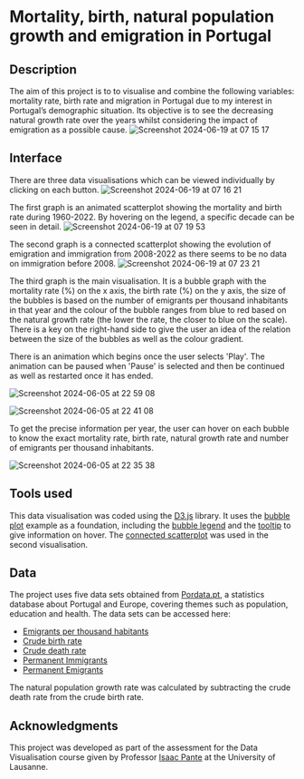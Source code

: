 # Mortality, birth, natural population growth and emigration in Portugal

## Description
The aim of this project is to to visualise and combine the following variables: mortality rate, birth rate and migration in Portugal due to my interest in Portugal’s demographic situation. Its objective is to see the decreasing natural growth rate over the years whilst considering the impact of emigration as a possible cause.
![Screenshot 2024-06-19 at 07 15 17](https://github.com/mfpa231/mortality_birth_pt/assets/107937846/7836eade-a80a-4577-be15-c57bd2a51db6)

## Interface
There are three data visualisations which can be viewed individually by clicking on each button. 
![Screenshot 2024-06-19 at 07 16 21](https://github.com/mfpa231/mortality_birth_pt/assets/107937846/1d0d0ebd-d287-44f0-8316-bb7776bf7393)

The first graph is an animated scatterplot showing the mortality and birth rate during 1960-2022. By hovering on the legend, a specific decade can be seen in detail.
![Screenshot 2024-06-19 at 07 19 53](https://github.com/mfpa231/mortality_birth_pt/assets/107937846/369ccaa2-b828-4ea5-9b7c-f443ea8e67aa)

The second graph is a connected scatterplot showing the evolution of emigration and immigration from 2008-2022 as there seems to be no data on immigration before 2008.
![Screenshot 2024-06-19 at 07 23 21](https://github.com/mfpa231/mortality_birth_pt/assets/107937846/c19c2a0f-d9f5-4678-b8b0-a80e56d86c76)

The third graph is the main visualisation. It is a bubble graph with the mortality rate (%) on the x axis, the birth rate (%) on the y axis, the size of the bubbles is based on the number of emigrants per thousand inhabitants in that year and the colour of the bubble ranges from blue to red based on the natural growth rate (the lower the rate, the closer to blue on the scale). 
There is a key on the right-hand side to give the user an idea of the relation between the size of the bubbles as well as the colour gradient.

There is an animation which begins once the user selects 'Play'. The animation can be paused when 'Pause' is selected and then be continued as well as restarted once it has ended.

![Screenshot 2024-06-05 at 22 59 08](https://github.com/mfpa231/mortality_birth_pt/assets/107937846/673da4ad-e76c-4e10-a109-2f61f2cf51c9)

![Screenshot 2024-06-05 at 22 41 08](https://github.com/mfpa231/mortality_birth_pt/assets/107937846/8b483206-4682-4a07-84a7-70a662a68475)

To get the precise information per year, the user can hover on each bubble to know the exact mortality rate, birth rate, natural growth rate and number of emigrants per thousand inhabitants. 

![Screenshot 2024-06-05 at 22 35 38](https://github.com/mfpa231/mortality_birth_pt/assets/107937846/ab53ee6d-510d-4b44-b660-6217b86c0324)

## Tools used
This data visualisation was coded using the [D3.js](https://d3js.org) library. 
It uses the [bubble plot](https://d3-graph-gallery.com/bubble.html) example as a foundation, including the [bubble legend](https://d3-graph-gallery.com/graph/bubble_legend.html) and the [tooltip](https://d3-graph-gallery.com/graph/bubble_template.html) to give information on hover. The [connected scatterplot](https://d3-graph-gallery.com/connectedscatter.html) was used in the second visualisation.

## Data
The project uses five data sets obtained from [Pordata.pt](https://www.pordata.pt), a statistics database about Portugal and Europe, covering themes such as population, education and health. The data sets can be accessed here:

- [Emigrants per thousand habitants](https://www.pordata.pt/en/portugal/emigrants+per+thousand+inhabitants-832)
- [Crude birth rate](https://www.pordata.pt/en/portugal/crude+birth+rate-527)
- [Crude death rate](https://www.pordata.pt/en/portugal/crude+death+rate+and+infant+mortality+rate-528)
- [Permanent Immigrants](https://www.pordata.pt/en/portugal/permanent+immigrants+total+and+by+nationality-3795)
- [Permanent Emigrants](https://www.pordata.pt/en/portugal/permanent+emmigrants+total+and+by+nationality-3797)

The natural population growth rate was calculated by subtracting the crude death rate from the crude birth rate.

## Acknowledgments
This project was developed as part of the assessment for the Data Visualisation course given by Professor [Isaac Pante](https://isaacpante.net) at the University of Lausanne. 

